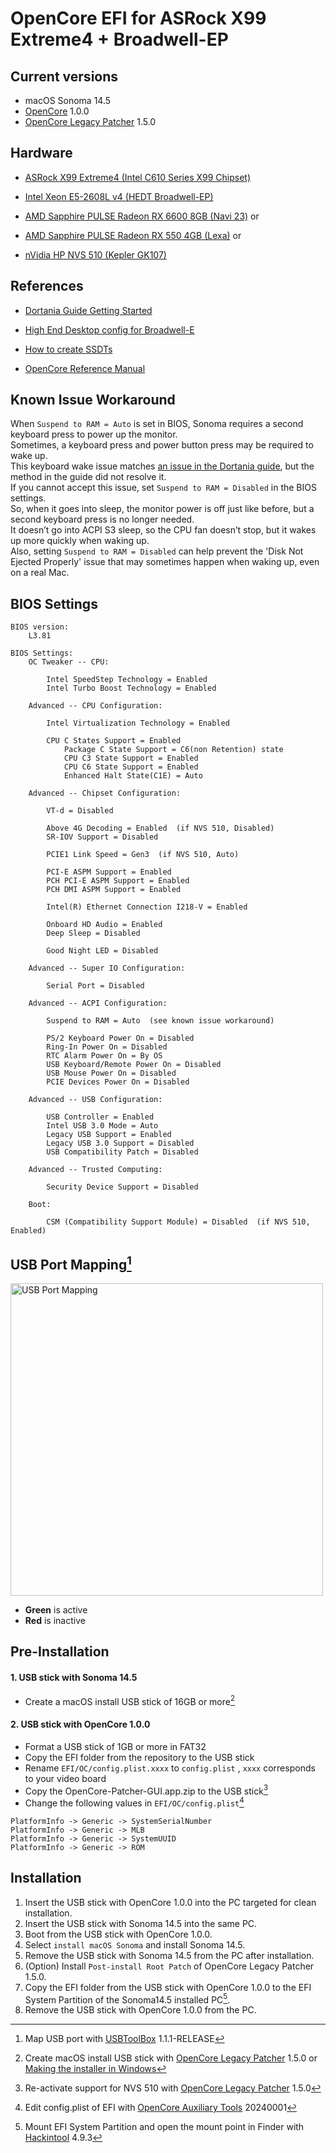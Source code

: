 # OpenCore EFI for ASRock X99 Extreme4 + Broadwell-EP


## Current versions

- macOS Sonoma 14.5
- [OpenCore](https://github.com/acidanthera/OpenCorePkg) 1.0.0
- [OpenCore Legacy Patcher](https://github.com/dortania/OpenCore-Legacy-Patcher/) 1.5.0


## Hardware

- [ASRock X99 Extreme4  (Intel C610 Series X99 Chipset)](https://www.asrock.com/mb/Intel/X99%20Extreme4/index.asp#Overview)

- [Intel Xeon E5-2608L v4  (HEDT Broadwell-EP)](https://ark.intel.com/content/www/us/en/ark/products/92988/intel-xeon-processor-e5-2608l-v4-20m-cache-1-60-ghz.html)

- [AMD Sapphire PULSE Radeon RX 6600 8GB  (Navi 23)](https://www.techpowerup.com/gpu-specs/sapphire-pulse-rx-6600.b9270)
 or
- [AMD Sapphire PULSE Radeon RX 550 4GB  (Lexa)](https://www.techpowerup.com/gpu-specs/sapphire-pulse-rx-550-4-gb.b4472)
 or
- [nVidia HP NVS 510  (Kepler GK107)](https://www.techpowerup.com/gpu-specs/nvs-510.c1868)


## References

- [Dortania Guide Getting Started](https://dortania.github.io/getting-started/)

- [High End Desktop config for Broadwell-E](https://dortania.github.io/OpenCore-Install-Guide/config-HEDT/broadwell-e.html)

- [How to create SSDTs](https://dortania.github.io/Getting-Started-With-ACPI/ssdt-methods/ssdt-methods.html)

- [OpenCore Reference Manual](https://dortania.github.io/docs/latest/Configuration.html)


## Known Issue Workaround

When `Suspend to RAM = Auto` is set in BIOS, Sonoma requires a second keyboard press to power up the monitor.  
Sometimes, a keyboard press and power button press may be required to wake up.  
This keyboard wake issue matches [an issue in the Dortania guide](https://github.com/dortania/OpenCore-Post-Install/blob/master/usb/misc/keyboard.md),
but the method in the guide did not resolve it.  
If you cannot accept this issue, set `Suspend to RAM = Disabled` in the BIOS settings.  
So, when it goes into sleep, the monitor power is off just like before, but a second keyboard press is no longer needed.  
It doesn’t go into ACPI S3 sleep, so the CPU fan doesn’t stop, but it wakes up more quickly when waking up.  
Also, setting `Suspend to RAM = Disabled` can help prevent the 'Disk Not Ejected Properly' issue that may sometimes happen when waking up, even on a real Mac.


## BIOS Settings

	BIOS version:
		L3.81

	BIOS Settings:
		OC Tweaker -- CPU:​

			Intel SpeedStep Technology = Enabled
			Intel Turbo Boost Technology = Enabled

		Advanced -- CPU Configuration:

			Intel Virtualization Technology = Enabled

			CPU C States Support = Enabled​
				Package C State Support = C6(non Retention) state
				CPU C3 State Support = Enabled
				CPU C6 State Support = Enabled
				Enhanced Halt State(C1E) = Auto

		Advanced -- Chipset Configuration:
		​
			VT-d = Disabled

			Above 4G Decoding = Enabled  (if NVS 510, Disabled)
			SR-IOV Support = Disabled

			PCIE1 Link Speed = Gen3  (if NVS 510, Auto)

			PCI-E ASPM Support = Enabled
			PCH PCI-E ASPM Support = Enabled
			PCH DMI ASPM Support = Enabled

			Intel(R) Ethernet Connection I218-V = Enabled

			Onboard HD Audio = Enabled
			Deep Sleep = Disabled

			Good Night LED = Disabled

		Advanced -- Super IO Configuration:
		​
			Serial Port = Disabled
		​
		Advanced -- ACPI Configuration:

			Suspend to RAM = Auto  (see known issue workaround)

			PS/2 Keyboard Power On = Disabled
			Ring-In Power On = Disabled
			RTC Alarm Power On = By OS
			USB Keyboard/Remote Power On = Disabled
			USB Mouse Power On = Disabled
			PCIE Devices Power On = Disabled

		Advanced -- USB Configuration:

			USB Controller = Enabled
			Intel USB 3.0 Mode = Auto
			Legacy USB Support = Enabled
			Legacy USB 3.0 Support = Disabled
			USB Compatibility Patch = Disabled

		Advanced -- Trusted Computing:

			Security Device Support = Disabled​

		Boot:
		​
			CSM (Compatibility Support Module) = Disabled  (if NVS 510, Enabled)



## USB Port Mapping[^5]

<img src="files/images/usb_port_mapping.png" alt="USB Port Mapping" width="500">

- **Green** is active
- **Red** is inactive


## Pre-Installation

#### 1. USB stick with Sonoma 14.5
- Create a macOS install USB stick of 16GB or more[^2]

#### 2. USB stick with OpenCore 1.0.0
- Format a USB stick of 1GB or more in FAT32
- Copy the EFI folder from the repository to the USB stick
- Rename `EFI/OC/config.plist.xxxx` to `config.plist` , `xxxx` corresponds to your video board
- Copy the OpenCore-Patcher-GUI.app.zip to the USB stick[^3]
- Change the following values in `EFI/OC/config.plist`[^1]

```
PlatformInfo -> Generic -> SystemSerialNumber
PlatformInfo -> Generic -> MLB
PlatformInfo -> Generic -> SystemUUID
PlatformInfo -> Generic -> ROM
```


## Installation

1. Insert the USB stick with OpenCore 1.0.0 into the PC targeted for clean installation.
2. Insert the USB stick with Sonoma 14.5 into the same PC.
3. Boot from the USB stick with OpenCore 1.0.0.
4. Select `install macOS Sonoma` and install Sonoma 14.5.
5. Remove the USB stick with Sonoma 14.5 from the PC after installation.
6. (Option) Install `Post-install Root Patch` of OpenCore Legacy Patcher 1.5.0.
7. Copy the EFI folder from the USB stick with OpenCore 1.0.0 to the EFI System Partition of the Sonoma14.5 installed PC[^4].
8. Remove the USB stick with OpenCore 1.0.0 from the PC.


[^1]: Edit config.plist of EFI with [OpenCore Auxiliary Tools](https://github.com/ic005k/OCAuxiliaryTools) 20240001
[^2]: Create macOS install USB stick with [OpenCore Legacy Patcher](https://github.com/dortania/OpenCore-Legacy-Patcher/) 1.5.0 or [Making the installer in Windows](https://dortania.github.io/OpenCore-Install-Guide/installer-guide/windows-install.html)
[^3]: Re-activate support for NVS 510 with [OpenCore Legacy Patcher](https://github.com/dortania/OpenCore-Legacy-Patcher/) 1.5.0
[^4]: Mount EFI System Partition and open the mount point in Finder with [Hackintool](https://github.com/benbaker76/Hackintool) 4.9.3
[^5]: Map USB port with [USBToolBox](https://github.com/USBToolBox/tool) 1.1.1-RELEASE
